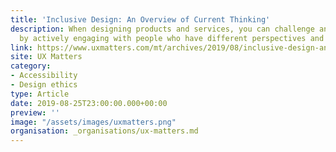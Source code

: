 ```yaml
---
title: 'Inclusive Design: An Overview of Current Thinking'
description: When designing products and services, you can challenge and stretch your thinking
  by actively engaging with people who have different perspectives and abilities.
link: https://www.uxmatters.com/mt/archives/2019/08/inclusive-design-an-overview-of-current-thinking.php
site: UX Matters
category:
- Accessibility
- Design ethics
type: Article
date: 2019-08-25T23:00:00.000+00:00
preview: ''
image: "/assets/images/uxmatters.png"
organisation: _organisations/ux-matters.md
---
```

